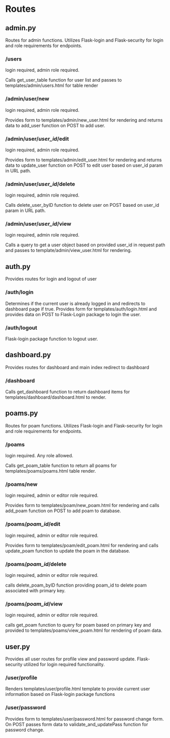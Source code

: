 # Routes

## admin.py

Routes for admin functions. Utilizes Flask-login and Flask-security for login and role requirements for endpoints.

### /users

login required, admin role required.

Calls get_user_table function for user list and passes to templates/admin/users.html for table render

### /admin/user/new

login required, admin role required.

Provides form to templates/admin/new_user.html for rendering and returns data to add_user function on POST to add user.

### /admin/user/*user_id*/edit

login required, admin role required.

Provides form to templates/admin/edit_user.html for rendering and returns data to update_user function on POST to edit user based on user_id param in URL path.

### /admin/user/*user_id*/delete

login required, admin role required.

Calls delete_user_byID function to delete user on POST based on user_id param in URL path.

### /admin/user/*user_id*/view

login required, admin role required.

Calls a query to get a user object based on provided user_id in request path and passes to template/admin/view_user.html for rendering.

## auth.py

Provides routes for login and logout of user

### /auth/login

Determines if the current user is already logged in and redirects to dashboard page if true. Provides form for templates/auth/login.html and provides data on POST to Flask-Login package to login the user. 

### /auth/logout

Flask-login package function to logout user.

## dashboard.py

Provides routes for dashboard and main index redirect to dashboard

### /dashboard

Calls get_dashboard function to return dashboard items for templates/dashboard/dashboard.html to render.

## poams.py

Routes for poam functions. Utilizes Flask-login and Flask-security for login and role requirements for endpoints.

### /poams

login required. Any role allowed.

Calls get_poam_table function to return all poams for templates/poams/poams.html table render. 

### /poams/new

login required, admin or editor role required.

Provides form to templates/poam/new_poam.html for rendering and calls add_poam function on POST to add poam to database.

### /poams/*poam_id*/edit

login required, admin or editor role required.

Provides form to templates/poam/edit_poam.html for rendering and calls update_poam function to update the poam in the database.

### /poams/*poam_id*/delete

login required, admin or editor role required.

calls delete_poam_byID function providing poam_id to delete poam associated with primary key.

### /poams/*poam_id*/view

login required, admin or editor role required.

calls get_poam function to query for poam based on primary key and provided to templates/poams/view_poam.html for rendering of poam data.

## user.py

Provides all user routes for profile view and password update. Flask-security utilized for login required functionality.

### /user/profile

Renders templates/user/profile.html template to provide current user information based on Flask-login package functions

### /user/password

Provides form to templates/user/password.html for password change form. On POST passes form data to validate_and_updatePass function for password change.